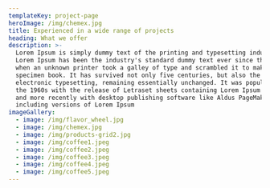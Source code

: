 ```yaml
---
templateKey: project-page
heroImage: /img/chemex.jpg
title: Experienced in a wide range of projects
heading: What we offer
description: >-
  Lorem Ipsum is simply dummy text of the printing and typesetting industry.
  Lorem Ipsum has been the industry's standard dummy text ever since the 1500s,
  when an unknown printer took a galley of type and scrambled it to make a type
  specimen book. It has survived not only five centuries, but also the leap into
  electronic typesetting, remaining essentially unchanged. It was popularised in
  the 1960s with the release of Letraset sheets containing Lorem Ipsum passages,
  and more recently with desktop publishing software like Aldus PageMaker
  including versions of Lorem Ipsum
imageGallery:
  - image: /img/flavor_wheel.jpg
  - image: /img/chemex.jpg
  - image: /img/products-grid2.jpg
  - image: /img/coffee1.jpeg
  - image: /img/coffee2.jpeg
  - image: /img/coffee3.jpeg
  - image: /img/coffee4.jpeg
  - image: /img/coffee5.jpeg
---
```


